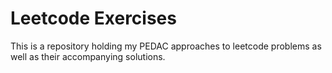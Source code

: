 # Leetcode Exercises #

This is a repository holding my PEDAC approaches to leetcode problems as well
as their accompanying solutions.
